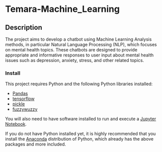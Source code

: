 # Temara-Machine_Learning
## Description
The project aims to develop a chatbot using Machine Learning Analysis methods, in particular Natural Language Processing (NLP), which focuses on mental health topics. These chatbots are designed to provide appropriate and informative responses to user input about mental health issues such as depression, anxiety, stress, and other related topics.

### Install
This project requires Python and the following Python libraries installed:
- [Pandas](http://pandas.pydata.org/)
- [tensorflow](https://www.tensorflow.org/)
- [pickle](Lib/pickle.py)
- [fuzzywuzzy](https://pypi.org/project/fuzzywuzzy/)

You will also need to have software installed to run and execute a [Jupyter Notebook](http://jupyter.org/install.html).

If you do not have Python installed yet, it is highly recommended that you install the [Anaconda](https://www.anaconda.com/download/) distribution of Python, which already has the above packages and more included. 
